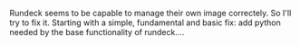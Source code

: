 Rundeck seems to be capable to manage their own image correctely. So I'll try to fix it.
Starting with a simple, fundamental and basic fix: add python needed by the base functionality of rundeck....